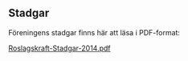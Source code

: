 ## Stadgar

Föreningens stadgar finns här att läsa i PDF-format:

[Roslagskraft-Stadgar-2014.pdf](/doc/Roslagskraft-Stadgar-2014.pdf)
